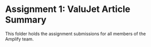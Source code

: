 # Assignment 1: ValuJet Article Summary
This folder holds the assignment submissions for all members of the Amplify team.